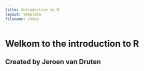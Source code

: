 ```yaml
---
title: Introduction to R
layout: template
filename: index
--- 
```



# Welkom to the introduction to R

## Created by Jeroen van Druten
